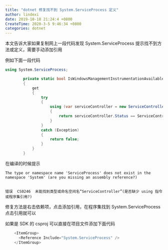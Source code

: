 ```yaml
---
title: "dotnet 修复找不到 System.ServiceProcess 定义"
author: lindexi
date: 2019-10-18 21:24:4 +0800
CreateTime: 2020-3-5 9:46:34 +0800
categories: dotnet
---
```


本文告诉大家如果复制网上一段代码发现 System.ServiceProcess 提示找不到方法或定义，需要手动添加引用

<!--more-->



例如下面一段代码

```csharp
using System.ServiceProcess;

        private static bool IsWindowsManagementInstrumentationAvailable
        {
            get
            {
                try
                {
                    using (var serviceController = new ServiceController("Winmgmt"))
                    {
                        return serviceController.Status == ServiceControllerStatus.Running;
                    }
                }
                catch (Exception)
                {
                    return false;
                }
            }
        }
```

在编译的时候提示

```
The type or namespace name 'ServiceProcess' does not exist in the namespace 'System' (are you missing an assembly reference?)


错误	CS0246	未能找到类型或命名空间名“ServiceController”(是否缺少 using 指令或程序集引用?)
```

修复方法是右击依赖项，点击添加引用，在程序集找到 System.ServiceProcess 点击引用就可以

如果是 SDK 的 csproj 可以直接在项目文件添加下面代码

```csharp
    <ItemGroup>
      <Reference Include="System.ServiceProcess" />
    </ItemGroup>
```


